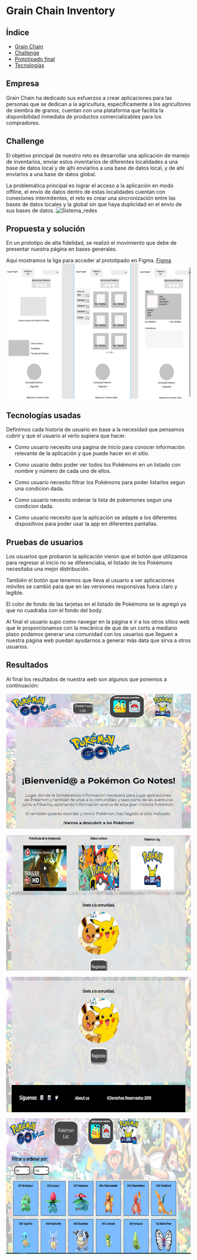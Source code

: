 # Grain Chain Inventory

## Índice

- [Grain Chain](#Empresa-y-Reto)
- [Challenge](#Challenge)
- [Prototipado final](#Propuesta-y-solución)
- [Tecnologías](#Tecnologías-usadas)

## Empresa

Grain Chain ha dedicado sus esfuerzos a crear aplicaciones para las personas que se dedican a la agricultura, específicamente a los agricultores de siembra de granos, cuentan con una plataforma que facilita la disponibilidad inmediata de productos comercializables para los compradores.

## Challenge

El objetivo principal de nuestro reto es desarrollar una aplicación de manejo de inventarios, enviar estos inventarios de diferentes localidades a una base de datos local y de ajhí enviarlos a una base de datos local, y de ahí enviarlos a una base de datos global.

La problemática principal es lograr el acceso a la aplicación en modo offline, el envío de datos dentro de estas localidades cuentan con conexiones intermitentes, el reto es crear una sincronización entre las bases de datos locales y la global sin que haya duplicidad en el envío de sus bases de datos.
![Sistema_redes]()
## Propuesta y solución 
En un prototipo de alta fidelidad, se realizó el movimiento que debe de presentar nuestra página en bases generales.

Aquí mostramos la liga para acceder al prototipado en Figma.
[Figma](https://www.figma.com/proto/O40xENLXokBb1MMcjX8rj2Ld/Prototipado-DataLovers?node-id=1%3A2&scaling=scale-down)
![Prototipado Figma](https://raw.githubusercontent.com/Tita-Navarro/GDL002-data-lovers/test/images/Prototipado_alta_fidelidad_figma.jpg)

## Tecnologías usadas

Definimos cada historia de usuario en base a la necesidad que pensamos cubrir y que el usuario al verlo supiera que hacer.

- Como usuario necesito una pagina de inicio para conocer información relevante de la aplicación y que puede hacer en el sitio.

- Como usuario debo poder ver todos los Pokémons en un listado con nombre y número de cada uno de ellos.

- Como usuario necesito filtrar los Pokémons para poder listarlos segun una condicion dada.

- Como usuario necesito ordenar la lista de pokemones segun una condicion dada.

- Como usuario necesito que la aplicación se adapte a los diferentes dispositivos para poder usar la app en diferentes pantallas.

## Pruebas de usuarios

Los usuarios que probaron la aplicación vieron que el botón que utilizamos para regresar al inicio no se diferenciaba, el listado de los Pokémons necesitaba una mejor distribución. 

También el botón que tenemos que lleva al usuario a ver aplicaciones móviles se cambió para que en las versiones responsivas fuera claro y legible.

El color de fondo de las tarjetas en el listado de Pokémons se le agregó ya que no cuadraba con el fondo del body.

Al final el usuario supo como navegar en la página e ir a los otros sitios web que le proporcionamos con la mecánica de que de un corto a mediano plazo podamos generar una comunidad con los usuarios que lleguen a nuestra página web puedan ayudarnos a generar más data que sirva a otros usuarios.

## Resultados

Al final los resultados de nuestra web son algunos que ponemos a continuación:

![Resultado web](https://github.com/Tita-Navarro/GDL002-data-lovers/blob/test/images/Prototipado_alta_fidelidad.jpg)

![Resultado web 2](https://raw.githubusercontent.com/Tita-Navarro/GDL002-data-lovers/test/images/resultado_web_final.jpg)

![Resultado web 3](https://raw.githubusercontent.com/Tita-Navarro/GDL002-data-lovers/test/images/resultado_web_final2.jpg)

![Resultado web 4](https://raw.githubusercontent.com/Tita-Navarro/GDL002-data-lovers/test/images/resultado_web_final3.jpg)

